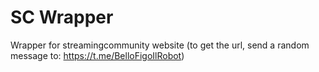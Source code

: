 # SC Wrapper

Wrapper for streamingcommunity website (to get the url, send a random message to: https://t.me/BelloFigoIlRobot)

